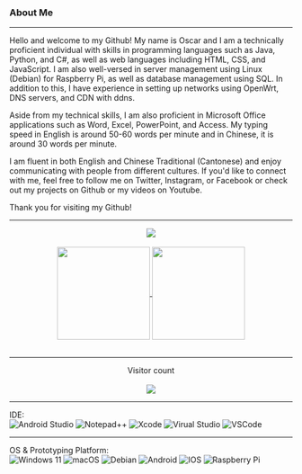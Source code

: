 ### About Me

---

Hello and welcome to my Github! My name is Oscar and I am a technically proficient individual with skills in programming languages such as Java, Python, and C#, as well as web languages including HTML, CSS, and JavaScript. I am also well-versed in server management using Linux (Debian) for Raspberry Pi, as well as database management using SQL. In addition to this, I have experience in setting up networks using OpenWrt, DNS servers, and CDN with ddns.

Aside from my technical skills, I am also proficient in Microsoft Office applications such as Word, Excel, PowerPoint, and Access. My typing speed in English is around 50-60 words per minute and in Chinese, it is around 30 words per minute.

I am fluent in both English and Chinese Traditional (Cantonese) and enjoy communicating with people from different cultures. If you'd like to connect with me, feel free to follow me on Twitter, Instagram, or Facebook or check out my projects on Github or my videos on Youtube.

Thank you for visiting my Github!

---
<div align="center">
  <a href="https://github-profile-summary-cards.vercel.app">
    <img align="center" src="https://github-profile-summary-cards.vercel.app/api/cards/profile-details?username=Flucus&theme=dark" />
  </a>
</div>

<br>

<div align="center">
  <a href="https://github.com/anuraghazra/github-readme-stats">
    <img height=165 align="center" src="https://github-readme-stats.vercel.app/api?username=Flucus&count_private=true&show_icons=true&theme=dark" />
  </a>
  
  <a href="https://github.com/anuraghazra/github-readme-stats">
    <img height=165 align="center" src="https://github-readme-stats.vercel.app/api/top-langs/?username=Flucus&theme=dark&layout=compact" />
  </a>

</div>

<br>

---

<p align="center">
  Visitor count<br><br>
  <img src="https://profile-counter.glitch.me/Flucus/count.svg" />
</p>

---

IDE:
<br>
![Android Studio](https://img.shields.io/badge/Android_Studio-3DDC84?style=for-the-badge&logo=android-studio&logoColor=white)
![Notepad++](https://img.shields.io/badge/Notepad++-90E59A.svg?style=for-the-badge&logo=notepad%2B%2B&logoColor=black)
![Xcode](https://img.shields.io/badge/Xcode-007ACC?style=for-the-badge&logo=Xcode&logoColor=white)
![Virual Studio](https://img.shields.io/badge/Visual_Studio-5C2D91?style=for-the-badge&logo=visual%20studio&logoColor=white)
![VSCode](https://img.shields.io/badge/VSCode-0078D4?style=for-the-badge&logo=visual%20studio%20code&logoColor=white)

---

OS & Prototyping Platform:
<br>
![Windows 11](https://img.shields.io/badge/Windows_11-0078d4?style=for-the-badge&logo=windows-11&logoColor=white)
![macOS](https://img.shields.io/badge/mac%20os-000000?style=for-the-badge&logo=macos&logoColor=F0F0F0)
![Debian](https://img.shields.io/badge/Debian-A81D33?style=for-the-badge&logo=debian&logoColor=white)
![Android](https://img.shields.io/badge/Android-3DDC84?style=for-the-badge&logo=android&logoColor=white)
![IOS](https://img.shields.io/badge/iOS-000000?style=for-the-badge&logo=ios&logoColor=white)
![Raspberry Pi](https://img.shields.io/badge/Raspberry%20Pi-A22846?style=for-the-badge&logo=Raspberry%20Pi&logoColor=white)
